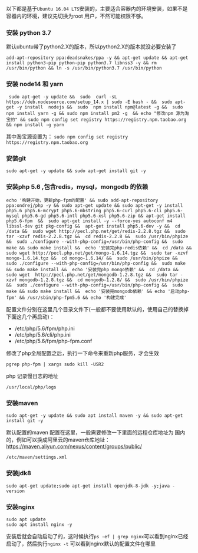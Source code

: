 

以下都是基于`Ubuntu 16.04 LTS`安装的，主要适合容器内的环境安装，如果不是容器内的环境，建议先切换为root 用户，不然可能权限不够。


### 安装 python 3.7
默认ubuntu带了python2.X的版本，所以python2.X的版本就没必要安装了
```shell
add-apt-repository ppa:deadsnakes/ppa -y && apt-get update && apt-get install python3-pip python-pip python3.7 libnss3 -y && rm /usr/bin/python && ln -s /usr/bin/python3.7 /usr/bin/python 
```

### 安装 node14  和 yarn
```shell
 sudo apt-get -y update &&  sudo  curl -sL https://deb.nodesource.com/setup_14.x | sudo -E bash - &&  sudo apt-get -y install  nodejs &&  sudo  npm install npm@latest -g &&  sudo npm install yarn -g && sudo npm install pm2 -g  && echo "修改npm 源为淘宝的" && sudo npm config set registry https://registry.npm.taobao.org && npm install -g yarn
```
其中淘宝源设置为：
`sudo npm config set registry https://registry.npm.taobao.org`

### 安装git

```shell
sudo apt-get -y update && sudo apt-get install git -y 
```

### 安装php 5.6 ,包含redis，mysql，mongodb 的依赖
```shell
echo '构建开始，更新php-fpm的配置' && sudo add-apt-repository ppa:ondrej/php -y && sudo apt-get update && sudo apt-get -y install php5.6 php5.6-mcrypt php5.6-mbstring php5.6-curl php5.6-cli php5.6-mysql php5.6-gd php5.6-intl php5.6-xsl php5.6-zip && apt-get install php5.6-fpm  &&  sudo apt-get install -y --force-yes autoconf m4 libssl-dev git pkg-config &&  apt-get install php5.6-dev -y &&  cd /data &&  sudo wget http://pecl.php.net/get/redis-2.2.8.tgz &&  sudo tar -xzvf redis-2.2.8.tgz &&  cd redis-2.2.8 &&  sudo /usr/bin/phpize &&  sudo ./configure --with-php-config=/usr/bin/php-config &&  sudo make && sudo make install &&  echo '安装完php-redis依赖' &&  cd /data &&  sudo wget http://pecl.php.net/get/mongo-1.6.14.tgz &&  sudo tar -xzvf mongo-1.6.14.tgz &&  cd mongo-1.6.14/ &&  sudo /usr/bin/phpize &&  sudo ./configure --with-php-config=/usr/bin/php-config &&  sudo make && sudo make install &&  echo '安装完php mongo依赖' &&  cd /data &&  sudo wget  http://pecl.php.net/get/mongodb-1.2.8.tgz &&  sudo tar -xzvf mongodb-1.2.8.tgz &&  cd mongodb-1.2.8/ &&  sudo /usr/bin/phpize &&  sudo ./configure --with-php-config=/usr/bin/php-config &&  sudo make && sudo make install &&  echo '安装完mongodb依赖' && echo '启动php-fpm' && /usr/sbin/php-fpm5.6 && echo '构建完成'
```

配置文件分别在这里几个目录文件下(一般都不要使用默认的，使用自己的替换掉下面这几个再启动)：

- /etc/php/5.6/fpm/php.ini
- /etc/php/5.6/cli/php.ini
- /etc/php/5.6/fpm/php-fpm.conf


修改了php全局配置之后，执行一下命令来重新php服务，才会生效
```shell
pgrep php-fpm | xargs sudo kill -USR2
```

php 记录慢日志的地址
```shell
/usr/local/php/logs
```


### 安装maven
```shell
sudo apt-get -y update && sudo apt install maven -y && sudo apt-get install git -y 
```

默认配置的maven 配置在这里，一般需要修改一下里面的远程仓库地址为 国内的，例如可以换成阿里云的maven仓库地址：https://maven.aliyun.com/nexus/content/groups/public/
```shell
/etc/maven/settings.xml
```



### 安装jdk8
```shell
sudo apt-get update;sudo apt-get install openjdk-8-jdk -y;java -version
```

### 安装nginx
```shell
sudo apt update
sudo apt install nginx -y
```
安装后就会自动启动了的，这时候执行`ps -ef | grep nginx`可以看到nginx已经启动了，然后执行`nginx -t` 可以看到nginx默认的配置文件在哪里